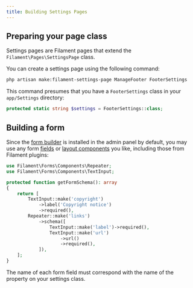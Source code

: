 ```yaml
---
title: Building Settings Pages
---
```


## Preparing your page class

Settings pages are Filament pages that extend the `Filament\Pages\SettingsPage` class.

You can create a settings page using the following command:

```bash
php artisan make:filament-settings-page ManageFooter FooterSettings
```

This command presumes that you have a `FooterSettings` class in your `app/Settings` directory:

```php
protected static string $settings = FooterSettings::class;
```

## Building a form

Since the [form builder](/docs/forms) is installed in the admin panel by default, you may use any form [fields](/docs/forms/fields) or [layout components](/docs/forms/layout) you like, including those from Filament plugins:

```php
use Filament\Forms\Components\Repeater;
use Filament\Forms\Components\TextInput;

protected function getFormSchema(): array
{
    return [
        TextInput::make('copyright')
            ->label('Copyright notice')
            ->required(),
        Repeater::make('links')
            ->schema([
                TextInput::make('label')->required(),
                TextInput::make('url')
                    ->url()
                    ->required(),
            ]),
    ];
}
```

The name of each form field must correspond with the name of the property on your settings class.
